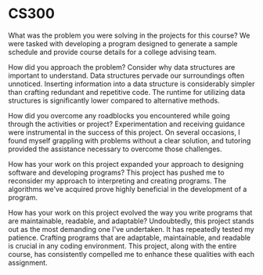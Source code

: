 # CS300

What was the problem you were solving in the projects for this course?
We were tasked with developing a program designed to generate a sample schedule and provide course details for a college advising team.

How did you approach the problem? Consider why data structures are important to understand.
Data structures pervade our surroundings often unnoticed. Inserting information into a data structure is considerably simpler than crafting redundant and repetitive code. The runtime for utilizing data structures is significantly lower compared to alternative methods.

How did you overcome any roadblocks you encountered while going through the activities or project?
Experimentation and receiving guidance were instrumental in the success of this project. On several occasions, I found myself grappling with problems without a clear solution, and tutoring provided the assistance necessary to overcome those challenges.

How has your work on this project expanded your approach to designing software and developing programs?
This project has pushed me to reconsider my approach to interpreting and creating programs. The algorithms we've acquired prove highly beneficial in the development of a program.

How has your work on this project evolved the way you write programs that are maintainable, readable, and adaptable?
Undoubtedly, this project stands out as the most demanding one I've undertaken. It has repeatedly tested my patience. Crafting programs that are adaptable, maintainable, and readable is crucial in any coding environment. This project, along with the entire course, has consistently compelled me to enhance these qualities with each assignment.
